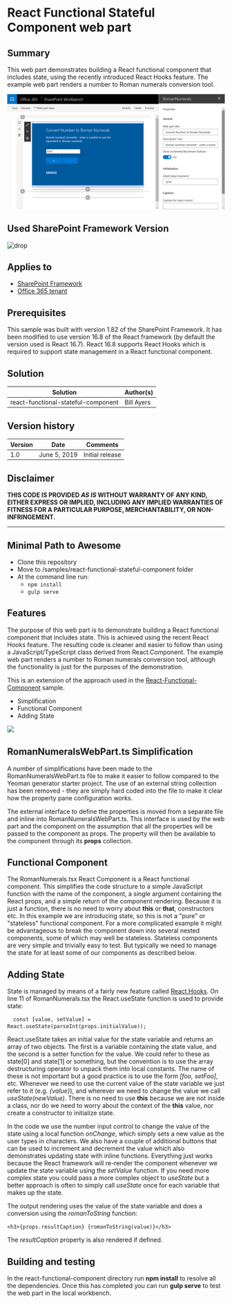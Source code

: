# React Functional Stateful Component web part

## Summary

This web part demonstrates building a React functional component that includes state, using the recently introduced React Hooks feature. The example web part renders a number to Roman numerals conversion tool.

![Screenshot](Screenshot.png "Screenshot - Roman Numerals web part")

## Used SharePoint Framework Version

![drop](https://img.shields.io/badge/version-1.8.2-green.svg)

## Applies to

* [SharePoint Framework](https:/dev.office.com/sharepoint)
* [Office 365 tenant](https://dev.office.com/sharepoint/docs/spfx/set-up-your-development-environment)

## Prerequisites

This sample was built with version 1.82 of the SharePoint Framework. It has been modified to use version 16.8 of the React framework (by default the version used is React 16.7). React 16.8 supports React Hooks which is required to support state management in a React functional component.

## Solution

Solution|Author(s)
--------|---------
react-functional-stateful-component | Bill Ayers

## Version history

Version|Date|Comments
-------|----|--------
1.0|June 5, 2019|Initial release

## Disclaimer

**THIS CODE IS PROVIDED *AS IS* WITHOUT WARRANTY OF ANY KIND, EITHER EXPRESS OR IMPLIED, INCLUDING ANY IMPLIED WARRANTIES OF FITNESS FOR A PARTICULAR PURPOSE, MERCHANTABILITY, OR NON-INFRINGEMENT.**

---

## Minimal Path to Awesome

* Clone this repository
* Move to /samples/react-functional-stateful-component folder
* At the command line run:
  * `npm install`
  * `gulp serve`

## Features

The purpose of this web part is to demonstrate building a React functional component that includes state. This is achieved using the recent React Hooks feature. The resulting code is cleaner and easier to follow than using a JavaScript/TypeScript class derived from React.Component. The example web part renders a number to Roman numerals conversion tool, although the functionality is just for the purposes of the demonstration.

This is an extension of the approach used in the [React-Functional-Component](https://github.com/SharePoint/sp-dev-fx-webparts/tree/master/samples/react-functional-component) sample.

* Simplification
* Functional Component
* Adding State

<img src="https://telemetry.sharepointpnp.com/sp-dev-fx-webparts/samples/react-functional-stateful-component" />

## RomanNumeralsWebPart.ts Simplification

A number of simplifications have been made to the RomanNumeralsWebPart.ts file to make it easier to follow compared to the Yeoman generator starter project. The use of an external string collection has been removed - they are simply hard coded into the file to make it clear how the property pane configuration works.

The external interface to define the properties is moved from a separate file and inline into RomanNumeralsWebPart.ts. This interface is used by the web part and the component on the assumption that all the properties will be passed to the component as props. The property will then be available to the component through its **props** collection.

## Functional Component

The RomanNumerals.tsx React Component is a React functional component. This simplifies the code structure to a simple JavaScript function with the name of the component, a single argument containing the React props, and a simple return of the component rendering. Because it is just a function, there is no need to worry about **this** or **that**, constructors etc. In this example we are introducing state, so this is not a "pure" or "stateless" functional component. For a more complicated example it might be advantageous to break the component down into several nested components, some of which may well be stateless. Stateless components are very simple and trivially easy to test. But typically we need to manage the state for at least some of our components as described below.

## Adding State

State is managed by means of a fairly new feature called [React Hooks](https://reactjs.org/docs/hooks-intro.html). On line 11 of RomanNumerals.tsx the React.useState function is used to provide state:

```
  const [value, setValue] = React.useState(parseInt(props.initialValue));
```
React.useState takes an initial value for the state variable and returns an array of two objects. The first is a variable containing the state value, and the second is a setter function for the value. We could refer to these as state[0] and state[1] or something, but the convention is to use the array destructuring operator to unpack them into local constants. The name of these is not important but a good practice is to use the form *[foo, setFoo]*, etc. Whenever we need to use the current value of the state variable we just refer to it (e.g. *{value}*), and wherever we need to change the value we call *useState(newValue)*. There is no need to use **this** because we are not inside a class, nor do we need to worry about the context of the **this** value, nor create a constructor to initialize state.

In the code we use the number input control to change the value of the state using a local function *onChange*, which simply sets a new value as the user types in characters. We also have a couple of additional buttons that can be used to increment and decrement the value which also demonstrates updating state with inline functions. Everything just works because the React framework will re-render the component whenever we update the state variable using the *setValue* function. If you need more complex state you could pass a more complex object to *useState* but a better approach is often to simply call *useState* once for each variable that makes up the state.

The output rendering uses the value of the state variable and does a conversion using the *romanToString* function:

```
<h3>{props.resultCaption} {romanToString(value)}</h3>
```
The *resultCaption* property is also rendered if defined.

## Building and testing

In the react-functional-component directory run **npm install** to resolve all the dependencies. Once this has completed you can run **gulp serve** to test the web part in the local workbench.


